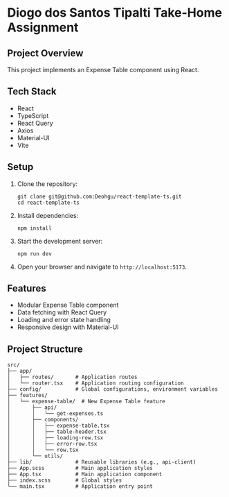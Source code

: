 # Diogo dos Santos Tipalti Take-Home Assignment

## Project Overview

This project implements an Expense Table component using React.

## Tech Stack

- React
- TypeScript
- React Query
- Axios
- Material-UI
- Vite

## Setup

1. Clone the repository:
   ```
   git clone git@github.com:Deohgu/react-template-ts.git
   cd react-template-ts
   ```

2. Install dependencies:
   ```
   npm install
   ```

3. Start the development server:
   ```
   npm run dev
   ```

4. Open your browser and navigate to `http://localhost:5173`.

## Features

- Modular Expense Table component
- Data fetching with React Query
- Loading and error state handling
- Responsive design with Material-UI

## Project Structure

```
src/
├── app/
│   ├── routes/       # Application routes
│   └── router.tsx    # Application routing configuration
├── config/           # Global configurations, environment variables
├── features/
│   └── expense-table/  # New Expense Table feature
│       ├── api/
│       │   └── get-expenses.ts
│       ├── components/
│       │   ├── expense-table.tsx
│       │   ├── table-header.tsx
│       │   ├── loading-row.tsx
│       │   ├── error-row.tsx
│       │   └── row.tsx
│       └── utils/
├── lib/              # Reusable libraries (e.g., api-client)
├── App.scss          # Main application styles
├── App.tsx           # Main application component
├── index.scss        # Global styles
└── main.tsx          # Application entry point
```

